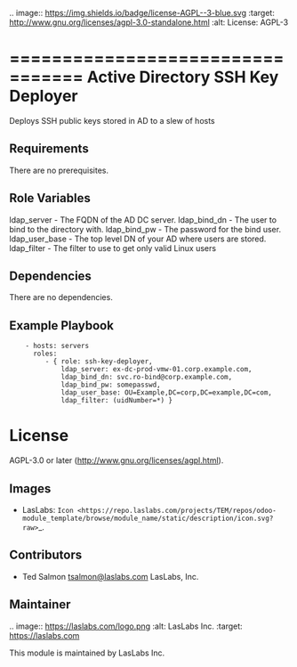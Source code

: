.. image:: https://img.shields.io/badge/license-AGPL--3-blue.svg
   :target: http://www.gnu.org/licenses/agpl-3.0-standalone.html
   :alt: License: AGPL-3

=================================
Active Directory SSH Key Deployer
=================================

Deploys SSH public keys stored in AD to a slew of hosts

Requirements
------------

There are no prerequisites.

Role Variables
--------------
ldap_server - The FQDN of the AD DC server.
ldap_bind_dn - The user to bind to the directory with.
ldap_bind_pw - The password for the bind user.
ldap_user_base - The top level DN of your AD where users are stored.
ldap_filter - The filter to use to get only valid Linux users

Dependencies
------------

There are no dependencies.

Example Playbook
----------------
```
    - hosts: servers
      roles:
         - { role: ssh-key-deployer,
             ldap_server: ex-dc-prod-vmw-01.corp.example.com,
             ldap_bind_dn: svc.ro-bind@corp.example.com,
             ldap_bind_pw: somepasswd,
             ldap_user_base: OU=Example,DC=corp,DC=example,DC=com,
             ldap_filter: (uidNumber=*) }
```

License
=======

AGPL-3.0 or later (http://www.gnu.org/licenses/agpl.html).

Images
------

* LasLabs: `Icon <https://repo.laslabs.com/projects/TEM/repos/odoo-module_template/browse/module_name/static/description/icon.svg?raw>`_.

Contributors
------------

* Ted Salmon <tsalmon@laslabs.com> LasLabs, Inc.

Maintainer
----------

.. image:: https://laslabs.com/logo.png
   :alt: LasLabs Inc.
   :target: https://laslabs.com

This module is maintained by LasLabs Inc.